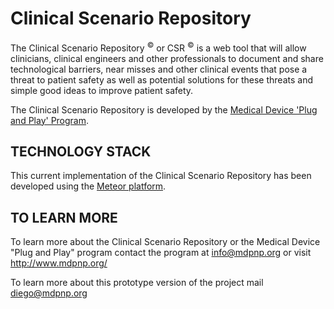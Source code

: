 Clinical Scenario Repository
============================

The Clinical Scenario Repository <sup>©</sup> or CSR <sup>©</sup> is a web tool that will allow clinicians, clinical engineers and other professionals to document and share technological barriers, near misses and other clinical events that pose a threat to patient safety as well as potential solutions for these threats and simple good ideas to improve patient safety.

The Clinical Scenario Repository is developed by the [Medical Device 'Plug and Play' Program][1].



TECHNOLOGY STACK
----------------

This current implementation of the Clinical Scenario Repository has been developed using the [Meteor platform][2].



TO LEARN MORE
-------------

To learn more about the Clinical Scenario Repository or the Medical Device "Plug and Play" program contact the program at info@mdpnp.org or visit http://www.mdpnp.org/

To learn more about this prototype version of the project mail diego@mdpnp.org

[1]: www.mdpnp.org
[2]: https://www.meteor.com/